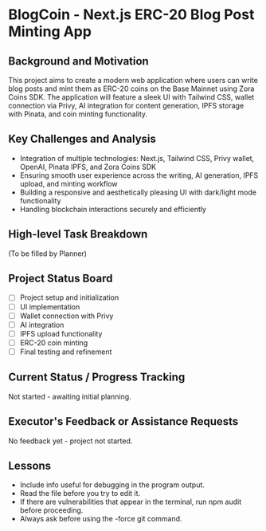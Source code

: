 # BlogCoin - Next.js ERC-20 Blog Post Minting App

## Background and Motivation
This project aims to create a modern web application where users can write blog posts and mint them as ERC-20 coins on the Base Mainnet using Zora Coins SDK. The application will feature a sleek UI with Tailwind CSS, wallet connection via Privy, AI integration for content generation, IPFS storage with Pinata, and coin minting functionality.

## Key Challenges and Analysis
- Integration of multiple technologies: Next.js, Tailwind CSS, Privy wallet, OpenAI, Pinata IPFS, and Zora Coins SDK
- Ensuring smooth user experience across the writing, AI generation, IPFS upload, and minting workflow
- Building a responsive and aesthetically pleasing UI with dark/light mode functionality
- Handling blockchain interactions securely and efficiently

## High-level Task Breakdown
(To be filled by Planner)

## Project Status Board
- [ ] Project setup and initialization
- [ ] UI implementation
- [ ] Wallet connection with Privy
- [ ] AI integration
- [ ] IPFS upload functionality
- [ ] ERC-20 coin minting
- [ ] Final testing and refinement

## Current Status / Progress Tracking
Not started - awaiting initial planning.

## Executor's Feedback or Assistance Requests
No feedback yet - project not started.

## Lessons
- Include info useful for debugging in the program output.
- Read the file before you try to edit it.
- If there are vulnerabilities that appear in the terminal, run npm audit before proceeding.
- Always ask before using the -force git command. 